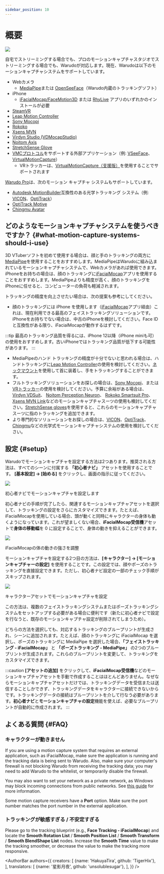 ```yaml
---
sidebar_position: 10
---
```


# 概要

![](/doc-img/mocap-cover.jpg)

自宅でストリーミングする場合でも、プロのモーションキャプチャスタジオでストリーミングする場合でも、Warudoが対応します。現在、Warudoは以下のモーションキャプチャシステムをサポートしています。

* Webカメラ
  * [MediaPipe](./mediapipe)または [OpenSeeFace](./openseeface)（Warudo内蔵のトラッキングソフト）
* iPhone
  * [iFacialMocap/FaceMotion3D](./ifacialmocap) または [RhyLive](./rhylive) アプリのいずれかのインストールが必要
* [SteamVR](./steamvr)
* [Leap Motion Controller](./leap-motion)
* [Sony Mocopi](./mocopi)
* [Rokoko](./rokoko)
* [Xsens MVN](./xsens-mvn)
* [Virdyn Studio (VDMocapStudio)](./virdyn)
* [Noitom Axis](./noitom)
* [StretchSense Glove](./stretchsense)
* [VMCプロトコル](./vmc)をサポートする外部アプリケーション（例: [VSeeFace](https://www.vseeface.icu/)、 [VirtualMotionCapture](https://vmc.info/)）
  * VRトラッカーは、[VirtualMotionCapture（支援版）](https://www.patreon.com/sh_akira)を使用することでサポートされます

[Warudo Pro](../pro.md)は、次のモーション キャプチャ システムもサポートしています。

* [Autodesk MotionBuilder](./motionbuilder)互換性のある光学トラッキング システム（例:  [VICON](https://www.vicon.com/)、[OptiTrack](https://optitrack.com/)）
* [OptiTrack Motive](./optitrack)
* [Chingmu Avatar](./chingmu)

## どのようなモーションキャプチャシステムを使うべきですか？ {#what-motion-capture-systems-should-i-use}

3D VTuberソフトを初めて使用する場合は、顔と手のトラッキングの両方に[MediaPipe](./mediapipe)を使用することをおすすめします。MediaPipeはWarudoに組み込まれているモーションキャプチャシステムで、Webカメラがあれば使用できます。iPhoneをお持ちの場合は、顔のトラッキングに[iFacialMocap](./ifacialmocap)アプリを使用することをおすすめします。MediaPipeよりも精度が高く、顔のトラッキングをiPhoneに任せると、コンピューターの負荷も軽減されます。

トラッキングの精度を向上させたい場合は、次の提案も参考にしてください。

* 顔のトラッキングには iPhone を使用します（[iFacialMocap](./ifacialmocap)アプリ経由）これは、現在利用できる最高のフェイストラッキングソリューションです。iPhoneをお持ちでない場合は、中古のiPhoneを検討してください。Face IDと互換性がある限り、iFacialMocapが動作するはずです。

:::tip
最高のトラッキング品質を得るには、iPhone 12以降（iPhone miniも可）の使用をおすすめします。古いiPhoneではトラッキング品質が低下する可能性があります。
:::

* MediaPipeのハンド トラッキングの精度が十分でないと思われる場合は、ハンドトラッキングに[Leap Motion Controller](./leap-motion)の使用を検討してください。[ネックマウント](https://www.etsy.com/market/leap_motion_mounting)を使用して首に装着し、手をトラッキングすることができます。
* フルトラッキングソリューションをお探しの場合は、[Sony Mocopi](./mocopi)、または[VRトラッカー](./vmc)の使用を検討してください。予算に余裕がある場合は、[Virdyn VDSuit](./virdyn)、 [Noitom Perception Neuron](./noitom)、 [Rokoko Smartsuit Pro](./rokoko)、 [Xsens MVN Link](./xsens-mvn)などのモーションキャプチャスーツの使用も検討してください。[StretchSense gloves](./stretchsense)を使用すると、これらのモーションキャプチャスーツに指のトラッキングを追加できます。 
* より専門的なソリューションをお探しの場合は、[VICON](https://www.vicon.com/)、[OptiTrack](https://optitrack.com/)、[Chingmu](https://www.chingmu.com/)などの光学式モーションキャプチャシステムの使用を検討してください。

## 設定 {#setup}

Warudoでモーションキャプチャを設定する方法は2つあります。推奨される方法は、すべてのシーンに付属する **「初心者ナビ」** アセットを使用することです。 **[基本設定] → [始める]** をクリックし、画面の指示に従ってください。

![](/doc-img/jp-getting-started-2.png)
<p class="img-desc">初心者ナビでモーションキャプチャを設定します</p>

初心者ナビの手順が完了したら、関連するモーションキャプチャアセットを選択して、トラッキングの設定をさらにカスタマイズできます。たとえば、iFacialMocapを使用している場合、頭が動くと同時にキャラクターの身体も動くようになっています。これが望ましくない場合、**iFacialMocap受信機**アセットで**身体の移動幅**を 0 に設定することで、身体の動きを抑えることができます。

![](/doc-img/jp-mocap-1.png)
<p class="img-desc">iFacialMocapの体の動きの強さを調整</p>

モーションキャプチャを設定する2つ目の方法は、**[キャラクター] → [モーションキャプチャーの設定]** を使用することです。この設定では、顔やポーズのトラッキングを直接設定できます。ただし、初心者ナビ設定の一部のチェック手順がスキップされます。

![](/doc-img/jp-mocap-2.png)
<p class="img-desc">キャラクターアセットでモーションキャプチャを設定</p>

この方法は、複数のフェイストラッキングシステムまたはポーズトラッキングシステムをセットアップする必要がある場合に便利です（新たに初心者ナビで設定を行なうと、既存のモーションキャプチャ設定が削除されてしまうため）。

どちらの方法を選択しても、対応するトラッキングのブループリントが生成され、シーンに追加されます。たとえば、顔のトラッキングに iFacialMocap を選択し、ポーズのトラッキングに MediaPipe を選択した場合、**「フェイストラッキング - iFacialMocap」** と **「ポーズトラッキング - MediaPipe」** の2つのブループリントが生成されます。これらのブループリントを変更して、トラッキングをカスタマイズできます。

:::caution
**[アセットの追加]** をクリックして、**iFacialMocap受信機**などのモーションキャプチャアセットを手動で作成することはほとんどありません。なぜならモーションキャプチャアセットだけでは、トラッキングデータを受信または送信することしかできず、トラッキングデータをキャラクターに接続できないからです。トラッキングデータの接続はブループリントを介して行なう必要があります。**初心者ナビ**と**モーションキャプチャの設定**機能を使えば、必要なブループリントが自動的に作成されます。
:::

## よくある質問 {#FAQ}

### キャラクターが動きません

If you are using a motion capture system that requires an external application, such as iFacialMocap, make sure the application is running and the tracking data is being sent to Warudo. Also, make sure your computer's firewall is not blocking Warudo from receiving the tracking data; you may need to add Warudo to the whitelist, or temporarily disable the firewall.

You may also want to set your network as a private network, as Windows may block incoming connections from public networks. See [this guide](https://support.microsoft.com/en-us/windows/make-a-wi-fi-network-public-or-private-in-windows-0460117d-8d3e-a7ac-f003-7a0da607448d) for more information.

Some motion capture receivers have a **Port** option. Make sure the port number matches the port number in the external application.

### トラッキングが敏感すぎる / 不安定すぎる

Please go to the tracking blueprint (e.g., **Face Tracking - iFacialMocap**) and locate the **Smooth Rotation List** / **Smooth Position List** / **Smooth Transform** / **Smooth BlendShape List** nodes. Increase the **Smooth Time** value to make the tracking smoother, or decrease the value to make the tracking more responsive.

<AuthorBar authors={{
  creators: [
    {name: 'HakuyaTira', github: 'TigerHix'},
  ],
  translators: [
    {name: '星影月夜', github: 'unsolublesugar'},
  ],
}} />
